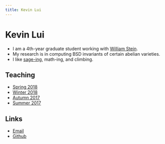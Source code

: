 ```yaml
---
title: Kevin Lui
---
```

# Kevin Lui

* I am a 4th-year graduate student working with [William
  Stein](http://wstein.org/). 
* My research is in computing BSD invariants of certain abelian varieties.
* I like [sage-ing](http://www.sagemath.org/), math-ing, and climbing.

## Teaching

* [Spring 2018](./sp18m308)
* [Winter 2018](./wi18m308)
* [Autumn 2017](./au17m308)
* [Summer 2017](./su17m126)

## Links

* <i class="fas fa-envelope"></i> [Email](<klui@uw.edu>)
* <i class="fab fa-github-square"></i> [Github](https://github.com/kevinywlui/)
